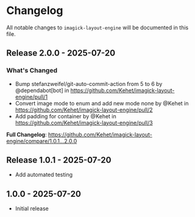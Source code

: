 # Changelog

All notable changes to `imagick-layout-engine` will be documented in this file.

## Release 2.0.0 - 2025-07-20

### What's Changed

* Bump stefanzweifel/git-auto-commit-action from 5 to 6 by @dependabot[bot] in https://github.com/Kehet/imagick-layout-engine/pull/1
* Convert image mode to enum and add new mode none by @Kehet in https://github.com/Kehet/imagick-layout-engine/pull/2
* Add padding for container by @Kehet in https://github.com/Kehet/imagick-layout-engine/pull/3

**Full Changelog**: https://github.com/Kehet/imagick-layout-engine/compare/1.0.1...2.0.0

## Release 1.0.1 - 2025-07-20

- Add automated testing

## 1.0.0 - 2025-07-20

- Initial release
